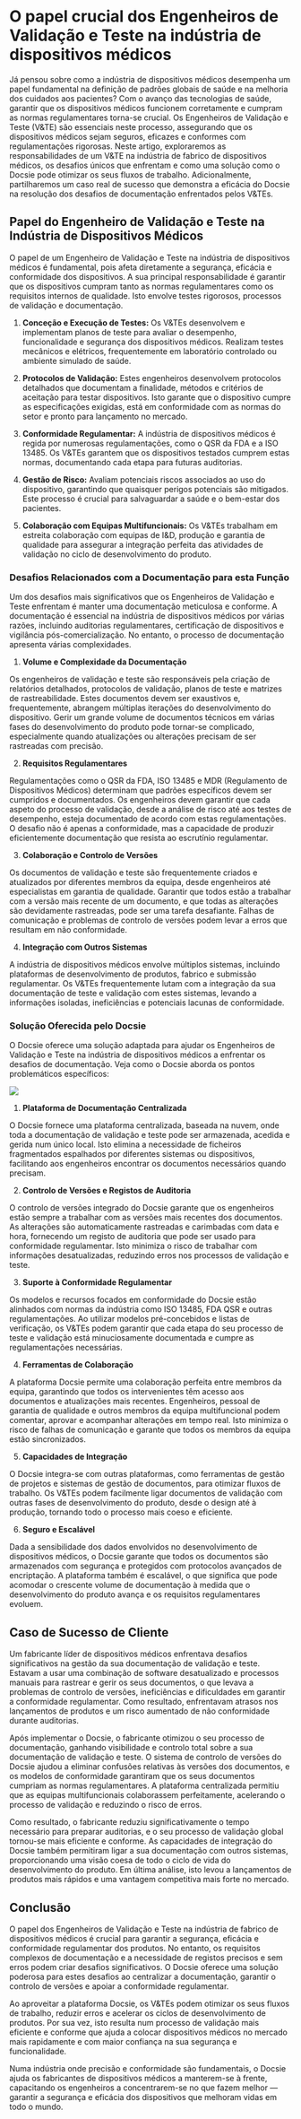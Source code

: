 # O papel crucial dos Engenheiros de Validação e Teste na indústria de dispositivos médicos

Já pensou sobre como a indústria de dispositivos médicos desempenha um papel fundamental na definição de padrões globais de saúde e na melhoria dos cuidados aos pacientes? Com o avanço das tecnologias de saúde, garantir que os dispositivos médicos funcionem corretamente e cumpram as normas regulamentares torna-se crucial. Os Engenheiros de Validação e Teste (V&TE) são essenciais neste processo, assegurando que os dispositivos médicos sejam seguros, eficazes e conformes com regulamentações rigorosas. Neste artigo, exploraremos as responsabilidades de um V&TE na indústria de fabrico de dispositivos médicos, os desafios únicos que enfrentam e como uma solução como o Docsie pode otimizar os seus fluxos de trabalho. Adicionalmente, partilharemos um caso real de sucesso que demonstra a eficácia do Docsie na resolução dos desafios de documentação enfrentados pelos V&TEs.

## Papel do Engenheiro de Validação e Teste na Indústria de Dispositivos Médicos

O papel de um Engenheiro de Validação e Teste na indústria de dispositivos médicos é fundamental, pois afeta diretamente a segurança, eficácia e conformidade dos dispositivos. A sua principal responsabilidade é garantir que os dispositivos cumpram tanto as normas regulamentares como os requisitos internos de qualidade. Isto envolve testes rigorosos, processos de validação e documentação.

1. **Conceção e Execução de Testes:** Os V&TEs desenvolvem e implementam planos de teste para avaliar o desempenho, funcionalidade e segurança dos dispositivos médicos. Realizam testes mecânicos e elétricos, frequentemente em laboratório controlado ou ambiente simulado de saúde.

2. **Protocolos de Validação:** Estes engenheiros desenvolvem protocolos detalhados que documentam a finalidade, métodos e critérios de aceitação para testar dispositivos. Isto garante que o dispositivo cumpre as especificações exigidas, está em conformidade com as normas do setor e pronto para lançamento no mercado.

3. **Conformidade Regulamentar:** A indústria de dispositivos médicos é regida por numerosas regulamentações, como o QSR da FDA e a ISO 13485. Os V&TEs garantem que os dispositivos testados cumprem estas normas, documentando cada etapa para futuras auditorias.

4. **Gestão de Risco:** Avaliam potenciais riscos associados ao uso do dispositivo, garantindo que quaisquer perigos potenciais são mitigados. Este processo é crucial para salvaguardar a saúde e o bem-estar dos pacientes.

5. **Colaboração com Equipas Multifuncionais:** Os V&TEs trabalham em estreita colaboração com equipas de I&D, produção e garantia de qualidade para assegurar a integração perfeita das atividades de validação no ciclo de desenvolvimento do produto.

### Desafios Relacionados com a Documentação para esta Função

Um dos desafios mais significativos que os Engenheiros de Validação e Teste enfrentam é manter uma documentação meticulosa e conforme. A documentação é essencial na indústria de dispositivos médicos por várias razões, incluindo auditorias regulamentares, certificação de dispositivos e vigilância pós-comercialização. No entanto, o processo de documentação apresenta várias complexidades.

1. **Volume e Complexidade da Documentação**

Os engenheiros de validação e teste são responsáveis pela criação de relatórios detalhados, protocolos de validação, planos de teste e matrizes de rastreabilidade. Estes documentos devem ser exaustivos e, frequentemente, abrangem múltiplas iterações do desenvolvimento do dispositivo. Gerir um grande volume de documentos técnicos em várias fases do desenvolvimento do produto pode tornar-se complicado, especialmente quando atualizações ou alterações precisam de ser rastreadas com precisão.

2. **Requisitos Regulamentares**

Regulamentações como o QSR da FDA, ISO 13485 e MDR (Regulamento de Dispositivos Médicos) determinam que padrões específicos devem ser cumpridos e documentados. Os engenheiros devem garantir que cada aspeto do processo de validação, desde a análise de risco até aos testes de desempenho, esteja documentado de acordo com estas regulamentações. O desafio não é apenas a conformidade, mas a capacidade de produzir eficientemente documentação que resista ao escrutínio regulamentar.

3. **Colaboração e Controlo de Versões**

Os documentos de validação e teste são frequentemente criados e atualizados por diferentes membros da equipa, desde engenheiros até especialistas em garantia de qualidade. Garantir que todos estão a trabalhar com a versão mais recente de um documento, e que todas as alterações são devidamente rastreadas, pode ser uma tarefa desafiante. Falhas de comunicação e problemas de controlo de versões podem levar a erros que resultam em não conformidade.

4. **Integração com Outros Sistemas**

A indústria de dispositivos médicos envolve múltiplos sistemas, incluindo plataformas de desenvolvimento de produtos, fabrico e submissão regulamentar. Os V&TEs frequentemente lutam com a integração da sua documentação de teste e validação com estes sistemas, levando a informações isoladas, ineficiências e potenciais lacunas de conformidade.

### Solução Oferecida pelo Docsie

O Docsie oferece uma solução adaptada para ajudar os Engenheiros de Validação e Teste na indústria de dispositivos médicos a enfrentar os desafios de documentação. Veja como o Docsie aborda os pontos problemáticos específicos:

![](https://cdn.docsie.io/workspace_PxAvC1Uenuc7ad6H3/doc_wn84Jkoc6hIMTO2eE/file_4TA3YOXwgTH8epI5Q/image_993a506e-329b-0d60-eb5c-6b543cdb02fa.jpg)

1. **Plataforma de Documentação Centralizada**

O Docsie fornece uma plataforma centralizada, baseada na nuvem, onde toda a documentação de validação e teste pode ser armazenada, acedida e gerida num único local. Isto elimina a necessidade de ficheiros fragmentados espalhados por diferentes sistemas ou dispositivos, facilitando aos engenheiros encontrar os documentos necessários quando precisam.

2. **Controlo de Versões e Registos de Auditoria**

O controlo de versões integrado do Docsie garante que os engenheiros estão sempre a trabalhar com as versões mais recentes dos documentos. As alterações são automaticamente rastreadas e carimbadas com data e hora, fornecendo um registo de auditoria que pode ser usado para conformidade regulamentar. Isto minimiza o risco de trabalhar com informações desatualizadas, reduzindo erros nos processos de validação e teste.

3. **Suporte à Conformidade Regulamentar**

Os modelos e recursos focados em conformidade do Docsie estão alinhados com normas da indústria como ISO 13485, FDA QSR e outras regulamentações. Ao utilizar modelos pré-concebidos e listas de verificação, os V&TEs podem garantir que cada etapa do seu processo de teste e validação está minuciosamente documentada e cumpre as regulamentações necessárias.

4. **Ferramentas de Colaboração**

A plataforma Docsie permite uma colaboração perfeita entre membros da equipa, garantindo que todos os intervenientes têm acesso aos documentos e atualizações mais recentes. Engenheiros, pessoal de garantia de qualidade e outros membros da equipa multifuncional podem comentar, aprovar e acompanhar alterações em tempo real. Isto minimiza o risco de falhas de comunicação e garante que todos os membros da equipa estão sincronizados.

5. **Capacidades de Integração**

O Docsie integra-se com outras plataformas, como ferramentas de gestão de projetos e sistemas de gestão de documentos, para otimizar fluxos de trabalho. Os V&TEs podem facilmente ligar documentos de validação com outras fases de desenvolvimento do produto, desde o design até à produção, tornando todo o processo mais coeso e eficiente.

6. **Seguro e Escalável**

Dada a sensibilidade dos dados envolvidos no desenvolvimento de dispositivos médicos, o Docsie garante que todos os documentos são armazenados com segurança e protegidos com protocolos avançados de encriptação. A plataforma também é escalável, o que significa que pode acomodar o crescente volume de documentação à medida que o desenvolvimento do produto avança e os requisitos regulamentares evoluem.

## Caso de Sucesso de Cliente

Um fabricante líder de dispositivos médicos enfrentava desafios significativos na gestão da sua documentação de validação e teste. Estavam a usar uma combinação de software desatualizado e processos manuais para rastrear e gerir os seus documentos, o que levava a problemas de controlo de versões, ineficiências e dificuldades em garantir a conformidade regulamentar. Como resultado, enfrentavam atrasos nos lançamentos de produtos e um risco aumentado de não conformidade durante auditorias.

Após implementar o Docsie, o fabricante otimizou o seu processo de documentação, ganhando visibilidade e controlo total sobre a sua documentação de validação e teste. O sistema de controlo de versões do Docsie ajudou a eliminar confusões relativas às versões dos documentos, e os modelos de conformidade garantiram que os seus documentos cumpriam as normas regulamentares. A plataforma centralizada permitiu que as equipas multifuncionais colaborassem perfeitamente, acelerando o processo de validação e reduzindo o risco de erros.

Como resultado, o fabricante reduziu significativamente o tempo necessário para preparar auditorias, e o seu processo de validação global tornou-se mais eficiente e conforme. As capacidades de integração do Docsie também permitiram ligar a sua documentação com outros sistemas, proporcionando uma visão coesa de todo o ciclo de vida do desenvolvimento do produto. Em última análise, isto levou a lançamentos de produtos mais rápidos e uma vantagem competitiva mais forte no mercado.

## Conclusão

O papel dos Engenheiros de Validação e Teste na indústria de fabrico de dispositivos médicos é crucial para garantir a segurança, eficácia e conformidade regulamentar dos produtos. No entanto, os requisitos complexos de documentação e a necessidade de registos precisos e sem erros podem criar desafios significativos. O Docsie oferece uma solução poderosa para estes desafios ao centralizar a documentação, garantir o controlo de versões e apoiar a conformidade regulamentar.

Ao aproveitar a plataforma Docsie, os V&TEs podem otimizar os seus fluxos de trabalho, reduzir erros e acelerar os ciclos de desenvolvimento de produtos. Por sua vez, isto resulta num processo de validação mais eficiente e conforme que ajuda a colocar dispositivos médicos no mercado mais rapidamente e com maior confiança na sua segurança e funcionalidade.

Numa indústria onde precisão e conformidade são fundamentais, o Docsie ajuda os fabricantes de dispositivos médicos a manterem-se à frente, capacitando os engenheiros a concentrarem-se no que fazem melhor — garantir a segurança e eficácia dos dispositivos que melhoram vidas em todo o mundo.